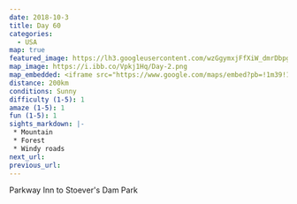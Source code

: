 ```yaml
---
date: 2018-10-3
title: Day 60
categories:
  - USA
map: true
featured_image: https://lh3.googleusercontent.com/wzGgymxjFfXiW_dmrDbpgf5CUN3BU7UvfDJchAUHVoH87CuJ4_sW0p_b9aG_BzHjhZ23-wzK02c4qLNVeeUz4fTwUyIHRIq2VIaICHITde7c-9Pix4NHcSsVT-aWtdFkx46d6RZOUCEYx1PP1QHe_Y3wg0kTUuqd5nPUoMT6uEc_jmB-O8V4It6NjZIzuLEBOS8D1x4uBmpTC-PkbRYbfRn4OCamPB-PHvPziraKEfw-i3OCKYfd8Y0WEAy76sU4ig5KynEkFyX2oADF5f148cQm_FTNlPqc93kU1yvUqjdYaZifFBLY5zMfaGuZCKR62UAyRTG43-hiwpB2gGxMwXKfSrvptKgCLG5rv4ZUmz0LEIWLPepzmpdnUJzIpXDjOkwcbu2yDjP6V1PRVpGA0Pt68cUpEqkAcc6XInyPCUQSN7oo8gi6QDkupe0qOMt6djHlQXKpBUuFEcKixIxbHTJHrGupaX9cCzRA7tsrZHjRLfODf1mvfroeq1tphTUW3n6rJVxiDCSQilkicCdeEOpH4yPDDTU2VIBpwYoel2he31wDi299fImN9RarBhoqxFfcBy7Dc3ENb0VzHHRNNdMOZh82JXg59LlsbaTuJtzZ89IPXHWMTAnehFedFnHA-3x_TuIIUYwUC_XvsBjcDZ_DQB-TlFlR2KTD0L28qQ7ggTmv=w1631-h944-no
map_image: https://i.ibb.co/Vpkj1Hq/Day-2.png
map_embedded: <iframe src="https://www.google.com/maps/embed?pb=!1m39!1m12!1m3!1d390606.4780528733!2d-76.06038994386198!3d40.106338152705476!2m3!1f0!2f0!3f0!3m2!1i1024!2i768!4f13.1!4m24!3e0!4m4!2s39.918725%2C-75.3283389!3m2!1d39.918724999999995!2d-75.32833889999999!4m5!1s0x89c6c8830b04502f%3A0xce39e053fb81ef23!2sLiberty%20Bell%2C%20Market%20Street%2C%20Philadelphia%2C%20PA%2C%20USA!3m2!1d39.949610299999996!2d-75.1502821!4m5!1s0x89c6c46660a9832f%3A0x3e2e15944637d3d8!2sPhiladelphia%20International%20Airport%20(PHL)%2C%20Essington%20Ave%2C%20Philadelphia%2C%20PA%2C%20USA!3m2!1d39.874395899999996!2d-75.2424229!4m5!1s0x89c603aafc0a4153%3A0x37a6f04dbf585b11!2sStoever&#39;s%20Dam%20Park%2C%20Miller%20Street%2C%20Lebanon%2C%20PA%2C%20USA!3m2!1d40.357287299999996!2d-76.4078569!5e0!3m2!1sen!2sau!4v1577505848777!5m2!1sen!2sau" width="100%" height="500" frameborder="0" style="border:0;" allowfullscreen=""></iframe>
distance: 200km
conditions: Sunny
difficulty (1-5): 1 
amaze (1-5): 1
fun (1-5): 1
sights_markdown: |-
 * Mountain
 * Forest
 * Windy roads
next_url:
previous_url:
---
```

Parkway Inn to Stoever's Dam Park



